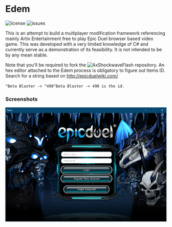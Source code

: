 # Edem
![license](https://img.shields.io/github/license/samishii/Edem.svg?style=flat-square)
![issues](https://img.shields.io/github/issues-raw/samishii/Edem.svg?style=flat-square)

This is an attempt to build a multiplayer modification framework referencing mainly Artix Entertainment free to play Epic Duel browser based video game. This was developed with a very limited knowledge of C# and currently serve as a demonstration of its feasibility. It is not intended to be by any mean stable.

Note that you'll be required to fork the ![AxShockwaveFlash](https://github.com/samishii/AxShockwaveFlash) repository. An hex editor attached to the Edem process is obligatory to figure out Items ID. Search for a string based on http://epicduelwiki.com/ 

`^Beta Blaster -> ^490^Beta Blaster -> 490 is the id.`

### Screenshots
![exampleapp](screenshots/01.png)
